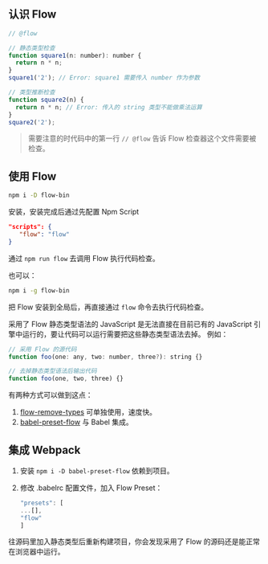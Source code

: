 ## 认识 Flow

```js
// @flow

// 静态类型检查
function square1(n: number): number {
  return n * n;
}
square1('2'); // Error: square1 需要传入 number 作为参数

// 类型推断检查
function square2(n) {
  return n * n; // Error: 传入的 string 类型不能做乘法运算
}
square2('2');
```

> 需要注意的时代码中的第一行 `// @flow` 告诉 Flow 检查器这个文件需要被检查。

## 使用 Flow

```bash
npm i -D flow-bin
```

安装，安装完成后通过先配置 Npm Script

```json
"scripts": {
   "flow": "flow"
}
```

通过 `npm run flow` 去调用 Flow 执行代码检查。

也可以：

```bash
npm i -g flow-bin
```

把 Flow 安装到全局后，再直接通过 `flow` 命令去执行代码检查。



采用了 Flow 静态类型语法的 JavaScript 是无法直接在目前已有的 JavaScript 引擎中运行的，要让代码可以运行需要把这些静态类型语法去掉。 例如：

```js
// 采用 Flow 的源代码
function foo(one: any, two: number, three?): string {}

// 去掉静态类型语法后输出代码
function foo(one, two, three) {}
```

有两种方式可以做到这点：

1. [flow-remove-types](https://github.com/flowtype/flow-remove-types) 可单独使用，速度快。
2. [babel-preset-flow](https://babeljs.io/docs/plugins/preset-flow/) 与 Babel 集成。

## 集成 Webpack

1. 安装 `npm i -D babel-preset-flow` 依赖到项目。

2. 修改 .babelrc 配置文件，加入 Flow Preset：

   ```js
   "presets": [
   ...[],
   "flow"
   ]
   ```

往源码里加入静态类型后重新构建项目，你会发现采用了 Flow 的源码还是能正常在浏览器中运行。
